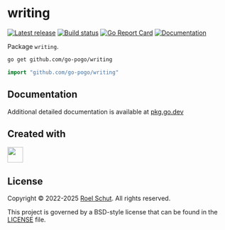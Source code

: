 writing
=======

[![Latest release][latest-release-img]][latest-release-url]
[![Build status][build-status-img]][build-status-url]
[![Go Report Card][report-img]][report-url]
[![Documentation][doc-img]][doc-url]

[latest-release-img]: https://img.shields.io/github/release/go-pogo/writing.svg?label=latest

[latest-release-url]: https://github.com/go-pogo/writing/releases

[build-status-img]: https://github.com/go-pogo/writing/workflows/Test/badge.svg

[build-status-url]: https://github.com/go-pogo/writing/actions/workflows/test.yml

[report-img]: https://goreportcard.com/badge/github.com/go-pogo/writing

[report-url]: https://goreportcard.com/report/github.com/go-pogo/writing

[doc-img]: https://godoc.org/github.com/go-pogo/writing?status.svg

[doc-url]: https://pkg.go.dev/github.com/go-pogo/writing

Package `writing`.

```sh
go get github.com/go-pogo/writing
```

```go
import "github.com/go-pogo/writing"
```

## Documentation

Additional detailed documentation is available at [pkg.go.dev][doc-url]

## Created with

<a href="https://www.jetbrains.com/?from=go-pogo" target="_blank"><img src="https://resources.jetbrains.com/storage/products/company/brand/logos/GoLand_icon.png" width="35" /></a>

## License

Copyright © 2022-2025 [Roel Schut](https://roelschut.nl). All rights reserved.

This project is governed by a BSD-style license that can be found in the [LICENSE](LICENSE) file.
